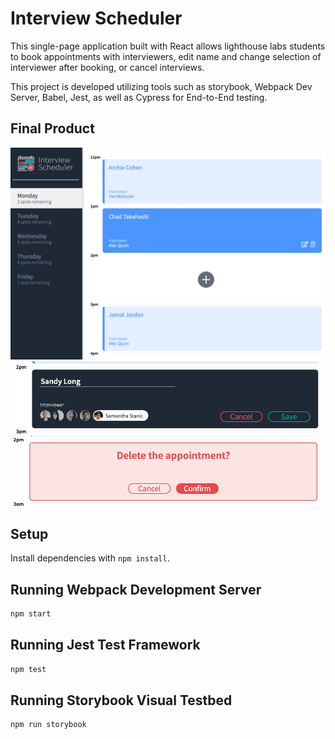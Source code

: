 # Interview Scheduler
This single-page application built with React allows lighthouse labs students to book appointments with interviewers, edit name and change selection of interviewer after booking, or cancel interviews. 

This project is developed utilizing tools such as storybook, Webpack Dev Server, Babel, Jest, as well as Cypress for End-to-End testing.

## Final Product
!["main layout"](https://github.com/doge33/scheduler/blob/master/docs/main.png?raw=true)
!["new interview form"](https://github.com/doge33/scheduler/blob/master/docs/add-new-form.png?raw=true)
!["delete confirmation"](https://github.com/doge33/scheduler/blob/master/docs/delete-confirmation.png?raw=true)

## Setup

Install dependencies with `npm install`.

## Running Webpack Development Server

```sh
npm start
```

## Running Jest Test Framework

```sh
npm test
```

## Running Storybook Visual Testbed

```sh
npm run storybook
```


